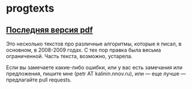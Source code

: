 # progtexts

## [Последняя версия pdf](https://github.com/petr-kalinin/progtexts/releases/latest)

Это несколько текстов про различные алгоритмы, которые я писал, в основном, в 2008-2009 годах. С тех пор правка была весьма ограниченной. Часть текста, возможно, устарела.

Если вы замечаете какие-либо ошибки, или у вас есть замечания или предложения, пишите мне (petr AT kalinin.nnov.ru), или — еще лучше — предлагайте pull requests.
